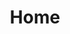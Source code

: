 ---
home: true
icon: home
title: Home
bgImageStyle: 
background-attachment: fixed
heroText: Pip Manager
heroImage: assets/icon.png
tagline: A Pip-based GUI Python Package Manager
actions:
  - text: Get Started
    link: ./get-started/
    type: primary

  - text: Download
    link: ./download/

highlights:
  - header: GUI
    image: assets/home/gui-image.png
    highlights:
      - title: WPF
        icon: object-ungroup
        details: 基于 Windows Presentation Foundation 技术的桌面图形化应用
      - title: Mahapps.Metro
        icon: display
        details: 采用 Mahapps.Metro 现代风格的控件设计
      - title: 操作可视化
        icon: window-restore
        details: Intuitive package management operations

  - header: Action
    image: assets/home/gui-image.png
    highlights:
      - title: Background Task
        icon: object-ungroup
        details: Most of the operations are performed by instantly visible background tasks
      - title: Error Analysis
        icon: display
        details: Analyze common errors, find the cause of the problem, and provide solutions

  - header: Features
    image: ""
    bgImage: ""
    features:
      - title: 列表显示
        icon: circle-up
        details: 表格展现包的信息
      - title: 安装 [原生支持]
        icon: inbox
        details: 支持多来源安装
      - title: 更新 [原生支持]
        icon: circle-up
        details: 寻找/指定包更新
      - title: 本地查询 [原生支持]
        icon: magnifying-glass
        details: 获取本地包的相关信息
      - title: 卸载 [原生支持]
        icon: trash
        details: 卸载指定包

  - header: 待更新功能
    image: ""
    bgImage: ""
    features:
      - title: 下载 [原生支持]
        icon: download
        details: 支持多来源下载
      - title: 检视 [原生支持]
        icon: check-to-slot
        details: 检视全局或特定目录的包
      - title: 根据使用场景快速安装
        icon: object-group
        details: 可一键安装特定场景下推荐使用的包
      - title: 依赖包检查 [原生支持]
        icon: bug
        details: 检查环境下依赖包缺失或版本错误问题
      - title: 在线查询
        icon: globe
        details: 在线获取指定包的相关信息
      - title: 缓存设置 [原生支持]
        icon: sliders

---